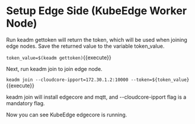 # Setup Edge Side (KubeEdge Worker Node)

Run keadm gettoken will return the token, which will be used when joining edge nodes. Save the returned value to the variable token_value.

`token_value=$(keadm gettoken)`{{execute}}  
  
    
   
Next, run keadm join to join edge node.  
  
`keadm join --cloudcore-ipport=172.30.1.2:10000 --token=${token_value}`{{execute}}  


keadm join will install edgecore and mqtt, and --cloudcore-ipport flag is a mandatory flag.   
  
   
Now you can see KubeEdge edgecore is running.


